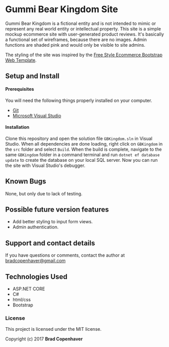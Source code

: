 ﻿# Gummi Bear Kingdom Site

Gummi Bear Kingdom is a fictional entity and is not intended to mimic or represent any real world entity or intellectual property. This site is a simple mockup ecommerce site with user-generated product reviews. It's basically a functional set of wireframes, because there are no images. Admin functions are shaded pink and would only be visible to site admins. 

The styling of the site was inspired by the [Free Style Ecommerce Bootstrap Web Template](https://w3layouts.com/preview/?l=/free-style-a-flat-ecommerce-bootstrap-responsive-web-template/). 


## Setup and Install

#### Prerequisites

You will need the following things properly installed on your computer.

* [Git](https://git-scm.com/)
* [Microsoft Visual Studio](https://www.visualstudio.com/downloads/)

#### Installation

Clone this repository and open the solution file `GBKingdom.sln` in Visual Studio. When all dependencies are done loading, right click on `GBKingdom` in the `src` folder and select `Build`. When the build is complete, navigate to the same `GBKingdom` folder in a command terminal and run `dotnet ef database update` to create the database on your local SQL server. Now you can run the site with Visual Studio's debugger.

## Known Bugs

None, but only due to lack of testing.

## Possible future version features

* Add better styling to input form views.
* Admin authentication.

## Support and contact details

If you have questions or comments, contact the author at bradcopenhaver@gmail.com

## Technologies Used

* ASP.NET CORE
* C#
* html/css
* Bootstrap

### License

This project is licensed under the MIT license.

Copyright (c) 2017 **Brad Copenhaver**